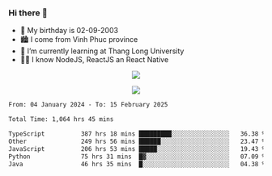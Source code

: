 ### Hi there 👋
- 🎂 My birthday is 02-09-2003
- 🏙️ I come from Vinh Phuc province
- 🌱 I’m currently learning at Thang Long University
- 🧑‍💻 I know NodeJS, ReactJS an React Native
<p align="center"><img src="https://github-readme-stats.vercel.app/api?username=tmquang0209&show_icons=true&theme=gradient"></p>
<p align="center"><img src="https://github-readme-stats.vercel.app/api/top-langs/?username=tmquang0209&hide=scss,css&langs_count=10"></p>
<!--START_SECTION:waka-->

```txt
From: 04 January 2024 - To: 15 February 2025

Total Time: 1,064 hrs 45 mins

TypeScript          387 hrs 18 mins █████████░░░░░░░░░░░░░░░░   36.38 %
Other               249 hrs 56 mins ██████░░░░░░░░░░░░░░░░░░░   23.47 %
JavaScript          206 hrs 53 mins █████░░░░░░░░░░░░░░░░░░░░   19.43 %
Python              75 hrs 31 mins  █▓░░░░░░░░░░░░░░░░░░░░░░░   07.09 %
Java                46 hrs 35 mins  █░░░░░░░░░░░░░░░░░░░░░░░░   04.38 %
```

<!--END_SECTION:waka-->
